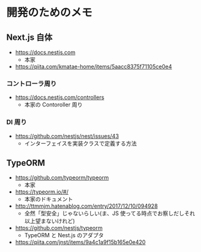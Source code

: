 # 開発のためのメモ

## Next.js 自体

- https://docs.nestjs.com
  - 本家
- https://qiita.com/kmatae-home/items/5aacc8375f71105ce0e4

### コントローラ周り

- https://docs.nestjs.com/controllers
  - 本家の Contoroller 周り

### DI 周り

- https://github.com/nestjs/nest/issues/43
  - インターフェイスを実装クラスで定義する方法

## TypeORM

- https://github.com/typeorm/typeorm
  - 本家
- https://typeorm.io/#/
  - 本家のドキュメント
- http://ttmmjm.hatenablog.com/entry/2017/12/10/094928
  - 全然「型安全」じゃないらしい(ま、JS 使ってる時点でお察しだしそれ以上望まないけれど)
- https://github.com/nestjs/typeorm
  - TypeORM と Nest.js のアダプタ
- https://qiita.com/jnst/items/9a4c1a9f15b165e0e420
